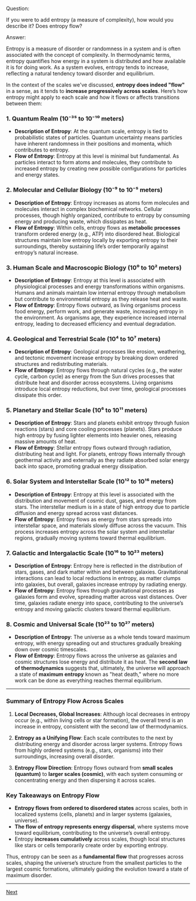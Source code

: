 Question:

If you were to add entropy (a measure of complexity), how would you describe it? Does entropy flow?

Answer:

Entropy is a measure of disorder or randomness in a system and is often associated with the concept of complexity. In thermodynamic terms, entropy quantifies how energy in a system is distributed and how available it is for doing work. As a system evolves, entropy tends to increase, reflecting a natural tendency toward disorder and equilibrium.

In the context of the scales we've discussed, **entropy does indeed "flow"** in a sense, as it tends to **increase progressively across scales**. Here’s how entropy might apply to each scale and how it flows or affects transitions between them:

### 1. **Quantum Realm (10⁻³⁵ to 10⁻¹⁰ meters)**
   - **Description of Entropy**: At the quantum scale, entropy is tied to probabilistic states of particles. Quantum uncertainty means particles have inherent randomness in their positions and momenta, which contributes to entropy.
   - **Flow of Entropy**: Entropy at this level is minimal but fundamental. As particles interact to form atoms and molecules, they contribute to increased entropy by creating new possible configurations for particles and energy states.

### 2. **Molecular and Cellular Biology (10⁻⁹ to 10⁻⁵ meters)**
   - **Description of Entropy**: Entropy increases as atoms form molecules and molecules interact in complex biochemical networks. Cellular processes, though highly organized, contribute to entropy by consuming energy and producing waste, which dissipates as heat.
   - **Flow of Entropy**: Within cells, entropy flows as **metabolic processes** transform ordered energy (e.g., ATP) into disordered heat. Biological structures maintain low entropy locally by exporting entropy to their surroundings, thereby sustaining life’s order temporarily against entropy’s natural increase.

### 3. **Human Scale and Macroscopic Biology (10⁰ to 10² meters)**
   - **Description of Entropy**: Entropy at this level is associated with physiological processes and energy transformations within organisms. Humans and animals maintain low internal entropy through metabolism but contribute to environmental entropy as they release heat and waste.
   - **Flow of Entropy**: Entropy flows outward, as living organisms process food energy, perform work, and generate waste, increasing entropy in the environment. As organisms age, they experience increased internal entropy, leading to decreased efficiency and eventual degradation.

### 4. **Geological and Terrestrial Scale (10⁴ to 10⁷ meters)**
   - **Description of Entropy**: Geological processes like erosion, weathering, and tectonic movement increase entropy by breaking down ordered structures and redistributing materials.
   - **Flow of Entropy**: Entropy flows through natural cycles (e.g., the water cycle, carbon cycle) as energy from the Sun drives processes that distribute heat and disorder across ecosystems. Living organisms introduce local entropy reductions, but over time, geological processes dissipate this order.

### 5. **Planetary and Stellar Scale (10⁶ to 10¹¹ meters)**
   - **Description of Entropy**: Stars and planets exhibit entropy through fusion reactions (stars) and core cooling processes (planets). Stars produce high entropy by fusing lighter elements into heavier ones, releasing massive amounts of heat.
   - **Flow of Entropy**: Stellar entropy flows outward through radiation, distributing heat and light. For planets, entropy flows internally through geothermal activity and externally as they radiate absorbed solar energy back into space, promoting gradual energy dissipation.

### 6. **Solar System and Interstellar Scale (10¹² to 10¹⁶ meters)**
   - **Description of Entropy**: Entropy at this level is associated with the distribution and movement of cosmic dust, gases, and energy from stars. The interstellar medium is in a state of high entropy due to particle diffusion and energy spread across vast distances.
   - **Flow of Entropy**: Entropy flows as energy from stars spreads into interstellar space, and materials slowly diffuse across the vacuum. This process increases entropy across the solar system and interstellar regions, gradually moving systems toward thermal equilibrium.

### 7. **Galactic and Intergalactic Scale (10¹⁶ to 10²³ meters)**
   - **Description of Entropy**: Entropy here is reflected in the distribution of stars, gases, and dark matter within and between galaxies. Gravitational interactions can lead to local reductions in entropy, as matter clumps into galaxies, but overall, galaxies increase entropy by radiating energy.
   - **Flow of Entropy**: Entropy flows through gravitational processes as galaxies form and evolve, spreading matter across vast distances. Over time, galaxies radiate energy into space, contributing to the universe’s entropy and moving galactic clusters toward thermal equilibrium.

### 8. **Cosmic and Universal Scale (10²³ to 10²⁷ meters)**
   - **Description of Entropy**: The universe as a whole tends toward maximum entropy, with energy spreading out and structures gradually breaking down over cosmic timescales.
   - **Flow of Entropy**: Entropy flows across the universe as galaxies and cosmic structures lose energy and distribute it as heat. The **second law of thermodynamics** suggests that, ultimately, the universe will approach a state of **maximum entropy** known as "heat death," where no more work can be done as everything reaches thermal equilibrium.

---

### Summary of Entropy Flow Across Scales

1. **Local Decreases, Global Increases**: Although local decreases in entropy occur (e.g., within living cells or star formation), the overall trend is an increase in entropy, consistent with the second law of thermodynamics.

2. **Entropy as a Unifying Flow**: Each scale contributes to the next by distributing energy and disorder across larger systems. Entropy flows from highly ordered systems (e.g., stars, organisms) into their surroundings, increasing overall disorder.

3. **Entropy Flow Direction**: Entropy flows outward from **small scales (quantum)** to **larger scales (cosmic)**, with each system consuming or concentrating energy and then dispersing it across scales.

### Key Takeaways on Entropy Flow

- **Entropy flows from ordered to disordered states** across scales, both in localized systems (cells, planets) and in larger systems (galaxies, universe).
- **The flow of entropy represents energy dispersal**, where systems move toward equilibrium, contributing to the universe’s overall entropy.
- Entropy **increases cumulatively** across scales, though local structures like stars or cells temporarily create order by exporting entropy.

Thus, entropy can be seen as a **fundamental flow** that progresses across scales, shaping the universe’s structure from the smallest particles to the largest cosmic formations, ultimately guiding the evolution toward a state of maximum disorder.

---

[Next](https://t2m.io/cYHPRCJ)
